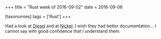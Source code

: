 +++
title = "Rust week of 2016-09-02"
date = 2016-09-06

[taxonomies]
tags = ['Rust']
+++

Had a look at [Diesel] and at [Nickel]. I wish they had better
documentation... I cannot say with good confidence that I understand
them.

[Diesel]: http://diesel.rs
[Nickel]: http://nickel.rs
